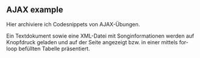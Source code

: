 ## AJAX example

Hier archiviere ich Codesnippets von AJAX-Übungen.

Ein Textdokument sowie eine XML-Datei mit Songinformationen werden auf Knopfdruck geladen und auf der Seite angezeigt bzw. in einer mittels for-loop befüllten Tabelle präsentiert.